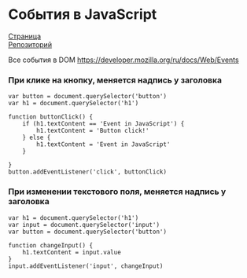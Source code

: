# События в JavaScript

[Страница](https://damir-art.github.io/event/)<br />
[Репозиторий](https://github.com/damir-art/damir-art.github.io/tree/master/event)

Все события в DOM https://developer.mozilla.org/ru/docs/Web/Events

### При клике на кнопку, меняется надпись у заголовка
    var button = document.querySelector('button')
    var h1 = document.querySelector('h1')

    function buttonClick() {
        if (h1.textContent == 'Event in JavaScript') {
            h1.textContent = 'Button click!'
        } else {
            h1.textContent = 'Event in JavaScript'
        }

    }
    button.addEventListener('click', buttonClick)

### При изменении текстового поля, меняется надпись у заголовка
    var h1 = document.querySelector('h1')
    var input = document.querySelector('input')
    var button = document.querySelector('button')
    
    function changeInput() {
        h1.textContent = input.value
    }
    input.addEventListener('input', changeInput)
